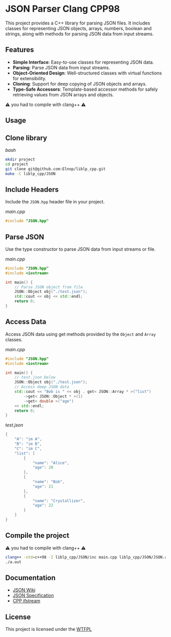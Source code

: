 # JSON Parser Clang CPP98

This project provides a C++ library for parsing JSON files. It includes classes for representing JSON objects, arrays, numbers, boolean and strings, along with methods for parsing JSON data from input streams.

## Features

- **Simple Interface**: Easy-to-use classes for representing JSON data.
- **Parsing**: Parse JSON data from input streams.
- **Object-Oriented Design**: Well-structured classes with virtual functions for extensibility.
- **Cloning**: Support for deep copying of JSON objects and arrays.
- **Type-Safe Accessors**: Template-based accessor methods for safely retrieving values from JSON arrays and objects.

⚠️ you had to compile with clang++ ⚠️

## Usage

## Clone library
*bash*
```bash
mkdir project
cd project
git clone git@github.com:Elnop/liblp_cpp.git
make -C liblp_cpp/JSON
```

## Include Headers
Include the `JSON.hpp` header file in your project.

*main.cpp*
```cpp
#include "JSON.hpp"
```

## Parse JSON
Use the type constructor to parse JSON data from input streams or file.

*main.cpp*
```cpp
#include "JSON.hpp"
#include <iostream>

int main() {
    // Parse JSON object from file
    JSON::Object obj("./test.json");
    std::cout << obj << std::endl;
    return 0;
}
```
## Access Data
Access JSON data using get methods provided by the `Object` and `Array` classes.

*main.cpp*
```cpp
#include "JSON.hpp"
#include <iostream>

int main() {
    // test.json below
    JSON::Object obj("./test.json");
    // Access deep JSON data
    std::cout << "Bob is " << obj . get< JSON::Array * >("list")
        ->get< JSON::Object * >(1)
        ->get< double >("age")
    << std::endl;
    return 0;
}
```

*test.json*
```cpp
{
    "A": "im A",
    "B": "im B",
    "C": "im C",
    "list": [
        {
            "name": "Alice",
            "age": 20
        },
        {
            "name": "Bob",
            "age": 21
        },
        {
            "name": "Crystallizer",
            "age": 22
        }
    ]
}
```

## Compile the project
⚠️ you had to compile with clang++ ⚠️

```bash
clang++ -std=c++98 -I liblp_cpp/JSON/inc main.cpp liblp_cpp/JSON/JSON.a
./a.out
```

## Documentation

- [JSON Wiki](https://fr.wikipedia.org/wiki/JavaScript_Object_Notation)
- [JSON Specification](https://www.json.org/json-en.html)
- [CPP ifstream](https://cplusplus.com/reference/fstream/ifstream/)

## License

This project is licensed under the [WTFPL](https://en.wikipedia.org/wiki/WTFPL)